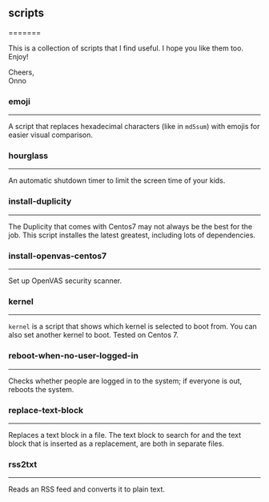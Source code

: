 ## scripts
=======

This is a collection of scripts that I find useful. I hope you like them too. Enjoy!

Cheers,<br/>
Onno

### emoji
-----

A script that replaces hexadecimal characters (like in `md5sum`) with emojis for easier visual comparison.

### hourglass
---------

An automatic shutdown timer to limit the screen time of your kids.

### install-duplicity
-----------------

The Duplicity that comes with Centos7 may not always be the best for the job. This script installes the latest greatest, including lots of dependencies.

### install-openvas-centos7
-----------------------

Set up OpenVAS security scanner.

### kernel
------

`kernel` is a script that shows which kernel is selected to boot from. You can also set another kernel to boot. Tested on Centos 7.

### reboot-when-no-user-logged-in
-----------------------------

Checks whether people are logged in to the system; if everyone is out, reboots the system.

### replace-text-block
------------------

Replaces a text block in a file. The text block to search for and the text block that is inserted as a replacement, are both in separate files.

### rss2txt
-------

Reads an RSS feed and converts it to plain text.
